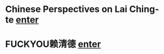 # Chinese Perspectives on Lai Ching-te [enter](https://github.com/bestnbt/Kill-Lai-Ching-te-Book/tree/Chinese-Perspectives-on-Lai-Ching-te)

# FUCKYOU赖清德 [enter](https://github.com/bestnbt/Kill-Lai-Ching-te-Book/tree/FUCKYOU%E8%B5%96%E6%B8%85%E5%BE%B7)

